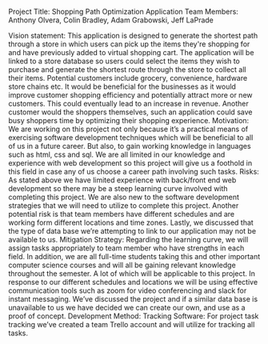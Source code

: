 Project Title: Shopping Path Optimization Application
Team Members: Anthony Olvera, Colin Bradley, Adam Grabowski, Jeff LaPrade

Vision statement:
This application is designed to generate the shortest path through a store in which users can pick up the items they're shopping for and have previously added to virtual shopping cart. The application will be linked to a store database so users could select the items they wish to purchase and generate the shortest route through the store to collect all their items. Potential customers include grocery, convenience, hardware store chains etc. It would be beneficial for the businesses as it would improve customer shopping efficiency and potentially attract more or new customers. This could eventually lead to an increase in revenue. Another customer would the shoppers themselves, such an application could save busy shoppers time by optimizing their shopping experience. 
Motivation:
We are working on this project not only because it’s a practical means of exercising software development techniques which will be beneficial to all of us in a future career. But also, to gain working knowledge in languages such as html, css and sql. We are all limited in our knowledge and experience with web development so this project will give us a foothold in this field in case any of us choose a career path involving such tasks.
Risks:
As stated above we have limited experience with back/front end web development so there may be a steep learning curve involved with completing this project. We are also new to the software development strategies that we will need to utilize to complete this project.  Another potential risk is that team members have different schedules and are working form different locations and time zones. Lastly, we discussed that the type of data base we’re attempting to link to our application may not be available to us.
Mitigation Strategy:
Regarding the learning curve, we will assign tasks appropriately to team member who have strengths in each field. In addition, we are all full-time students taking this and other important computer science courses and will all be gaining relevant knowledge throughout the semester. A lot of which will be applicable to this project. In response to our different schedules and locations we will be using effective communication tools such as zoom for video conferencing and slack for instant messaging. We’ve discussed the project and if a similar data base is unavailable to us we have decided we can create our own, and use as a proof of concept.
Development Method:
Tracking Software:
For project task tracking we’ve created a team Trello account and will utilize for tracking all tasks.   
